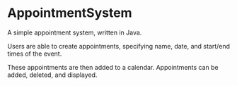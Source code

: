 # AppointmentSystem

A simple appointment system, written in Java. 

Users are able to create appointments, specifying name, date, and start/end times of the event. 

These appointments are then added to a calendar. Appointments can be added, deleted, and displayed. 
